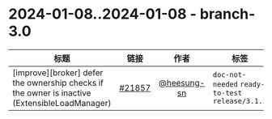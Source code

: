 # 2024-01-08..2024-01-08 - branch-3.0
| 标题 | 链接 | 作者 | 标签 |
| - | :--: | :--: | - |
| [improve][broker] defer the ownership checks if the owner is inactive (ExtensibleLoadManager) | [#21857](https://github.com/apache/pulsar/pull/21857) | [@heesung-sn](https://github.com/heesung-sn) | `doc-not-needed` `ready-to-test` `release/3.1.3`  | 
